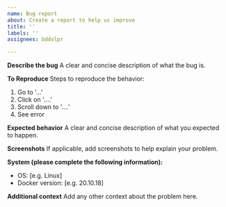 ```yaml
---
name: Bug report
about: Create a report to help us improve
title: ''
labels: ''
assignees: bddvlpr

---
```


**Describe the bug**
A clear and concise description of what the bug is.

**To Reproduce**
Steps to reproduce the behavior:
1. Go to '...'
2. Click on '....'
3. Scroll down to '....'
4. See error

**Expected behavior**
A clear and concise description of what you expected to happen.

**Screenshots**
If applicable, add screenshots to help explain your problem.

**System (please complete the following information):**
 - OS: [e.g. Linux]
 - Docker version: [e.g. 20.10.18]

**Additional context**
Add any other context about the problem here.
